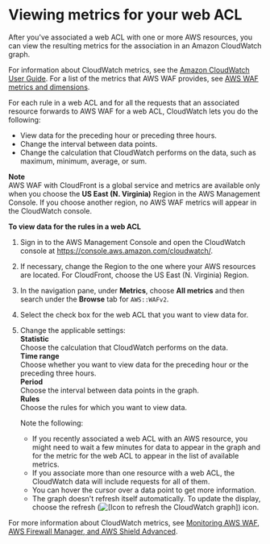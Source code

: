 # Viewing metrics for your web ACL<a name="web-acl-testing-view-metrics"></a>

After you've associated a web ACL with one or more AWS resources, you can view the resulting metrics for the association in an Amazon CloudWatch graph\. 

For information about CloudWatch metrics, see the [Amazon CloudWatch User Guide](https://docs.aws.amazon.com/AmazonCloudWatch/latest/monitoring/WhatIsCloudWatch.html)\. For a list of the metrics that AWS WAF provides, see [AWS WAF metrics and dimensions](monitoring-cloudwatch.md#waf-metrics)\.

For each rule in a web ACL and for all the requests that an associated resource forwards to AWS WAF for a web ACL, CloudWatch lets you do the following:
+ View data for the preceding hour or preceding three hours\.
+ Change the interval between data points\.
+ Change the calculation that CloudWatch performs on the data, such as maximum, minimum, average, or sum\.

**Note**  
AWS WAF with CloudFront is a global service and metrics are available only when you choose the **US East \(N\. Virginia\)** Region in the AWS Management Console\. If you choose another region, no AWS WAF metrics will appear in the CloudWatch console\.

**To view data for the rules in a web ACL**

1. Sign in to the AWS Management Console and open the CloudWatch console at [https://console\.aws\.amazon\.com/cloudwatch/](https://console.aws.amazon.com/cloudwatch/)\.

1. If necessary, change the Region to the one where your AWS resources are located\. For CloudFront, choose the US East \(N\. Virginia\) Region\.

1. In the navigation pane, under **Metrics**, choose **All metrics** and then search under the **Browse** tab for `AWS::WAFv2`\. 

1. Select the check box for the web ACL that you want to view data for\.

1. Change the applicable settings:  
**Statistic**  
Choose the calculation that CloudWatch performs on the data\.  
**Time range**  
Choose whether you want to view data for the preceding hour or the preceding three hours\.  
**Period**  
Choose the interval between data points in the graph\.  
**Rules**  
Choose the rules for which you want to view data\.

   Note the following:
   + If you recently associated a web ACL with an AWS resource, you might need to wait a few minutes for data to appear in the graph and for the metric for the web ACL to appear in the list of available metrics\.
   + If you associate more than one resource with a web ACL, the CloudWatch data will include requests for all of them\.
   + You can hover the cursor over a data point to get more information\.
   + The graph doesn't refresh itself automatically\. To update the display, choose the refresh \(![\[Icon to refresh the CloudWatch graph\]](http://docs.aws.amazon.com/waf/latest/developerguide/images/cloudwatch-refresh-icon.png)\) icon\.

For more information about CloudWatch metrics, see [Monitoring AWS WAF, AWS Firewall Manager, and AWS Shield Advanced](monitoring_overview.md)\. 